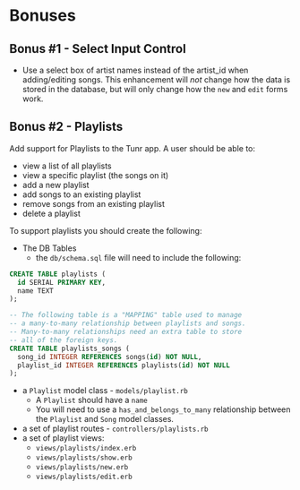 # Bonuses

## Bonus #1 - Select Input Control

* Use a select box of artist names instead of the artist_id when adding/editing songs. This enhancement will *not* change how the data is stored in the database, but will only change how the `new` and `edit` forms work.

## Bonus #2 - Playlists

Add support for Playlists to the Tunr app. A user should be able to:

* view a list of all playlists
* view a specific playlist (the songs on it)
* add a new playlist
* add songs to an existing playlist
* remove songs from an existing playlist
* delete a playlist


To support playlists you should create the following:

* The DB Tables
  - the `db/schema.sql` file will need to include the following:

```sql
CREATE TABLE playlists (
  id SERIAL PRIMARY KEY,
  name TEXT
);

-- The following table is a "MAPPING" table used to manage
-- a many-to-many relationship between playlists and songs.
-- Many-to-many relationships need an extra table to store
-- all of the foreign keys.
CREATE TABLE playlists_songs (
  song_id INTEGER REFERENCES songs(id) NOT NULL,
  playlist_id INTEGER REFERENCES playlists(id) NOT NULL
);
```

* a `Playlist` model class - `models/playlist.rb`
  - A `Playlist` should have a `name`
  - You will need to use a `has_and_belongs_to_many` relationship between the `Playlist` and `Song` model classes.
* a set of playlist routes - `controllers/playlists.rb`
* a set of playlist views:
  - `views/playlists/index.erb`
  - `views/playlists/show.erb`
  - `views/playlists/new.erb`
  - `views/playlists/edit.erb`

